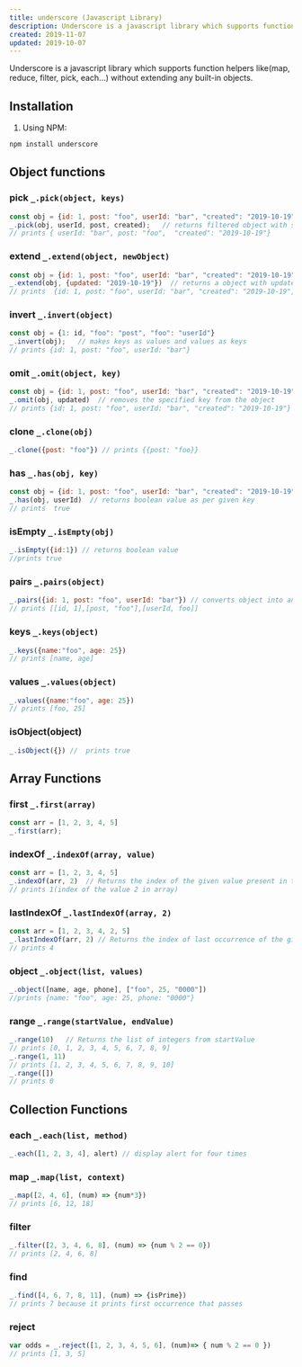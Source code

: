 ```yaml
---
title: underscore (Javascript Library)
description: Underscore is a javascript library which supports function helpers like(map, reduce, filter, pick, each...) without extending any built-in objects.
created: 2019-11-07
updated: 2019-10-07
---
```


Underscore is a javascript library which supports function helpers like(map, reduce, filter, pick, each...) without extending any built-in objects.

## Installation

1. Using NPM:

```sh
npm install underscore
```

## Object functions

### pick `_.pick(object, keys)`

``` javascript
const obj = {id: 1, post: "foo", userId: "bar", "created": "2019-10-19"}
_.pick(obj, userId, post, created);   // returns filtered object with selected keys
// prints { userId: "bar", post: "foo",  "created": "2019-10-19"}
```

### extend `_.extend(object, newObject)`

```javascript
const obj = {id: 1, post: "foo", userId: "bar", "created": "2019-10-19"}
_.extend(obj, {updated: "2019-10-19"})  // returns a object with updated key in it
// prints  {id: 1, post: "foo", userId: "bar", "created": "2019-10-19", updated: "2019-10-19"}
```

### invert `_.invert(object)`

``` javascript
const obj = {1: id, "foo": "post", "foo": "userId"}
_.invert(obj);   // makes keys as values and values as keys
// prints {id: 1, post: "foo", userId: "bar"}
```
### omit `_.omit(object, key)`

``` javascript
const obj = {id: 1, post: "foo", userId: "bar", "created": "2019-10-19", updated: "2019-10-19"}
_.omit(obj, updated)  // removes the specified key from the object
// prints {id: 1, post: "foo", userId: "bar", "created": "2019-10-19"}
```

### clone `_.clone(obj)`
``` javascript
_.clone({post: "foo"}) // prints {{post: "foo}}
```

### has `_.has(obj, key)`

``` javascript
const obj = {id: 1, post: "foo", userId: "bar", "created": "2019-10-19", updated: "2019-10-19"}
_.has(obj, userId)  // returns boolean value as per given key
// prints  true

```

### isEmpty `_.isEmpty(obj)`

``` javascript
_.isEmpty({id:1}) // returns boolean value
//prints true
```
### pairs `_.pairs(object)`

``` javascript
_.pairs({id: 1, post: "foo", userId: "bar"}) // converts object into an array
// prints [[id, 1],[post, "foo"],[userId, foo]]
```

### keys `_.keys(object)`

``` javascript
_.keys({name:"foo", age: 25})
// prints [name, age]
```
### values `_.values(object)`

``` javascript
_.values({name:"foo", age: 25})
// prints [foo, 25]
```

### isObject(object)

``` javascript
_.isObject({}) //  prints true
```

## Array Functions

### first `_.first(array)`

``` javascript
const arr = [1, 2, 3, 4, 5]
_.first(arr);
```

### indexOf `_.indexOf(array, value)`

``` javascript
const arr = [1, 2, 3, 4, 5]
_.indexOf(arr, 2)  // Returns the index of the given value present in the array or returns -1 if value is not there
// prints 1(index of the value 2 in array)
```
### lastIndexOf `_.lastIndexOf(array, 2)`

``` javascript
const arr = [1, 2, 3, 4, 2, 5]
_.lastIndexOf(arr, 2) // Returns the index of last occurrence of the given value or returns -1 if value is not there
// prints 4
```

### object `_.object(list, values)`

``` javascript
_.object([name, age, phone], ["foo", 25, "0000"])
//prints {name: "foo", age: 25, phone: "0000"}
```

### range `_.range(startValue, endValue)`
```javascript
_.range(10)   // Returns the list of integers from startValue
// prints [0, 1, 2, 3, 4, 5, 6, 7, 8, 9]
_.range(1, 11)
// prints [1, 2, 3, 4, 5, 6, 7, 8, 9, 10]
_.range([])
// prints 0
```

## Collection Functions

### each `_.each(list, method)`

``` javascript
_.each([1, 2, 3, 4], alert) // display alert for four times
```

### map `_.map(list, context)`

``` javascript
_.map([2, 4, 6], (num) => {num*3})
// prints [6, 12, 18]
```

### filter   

``` javascript
_.filter([2, 3, 4, 6, 8], (num) => {num % 2 == 0})
// prints [2, 4, 6, 8]
```

### find  

``` javascript
_.find([4, 6, 7, 8, 11], (num) => {isPrime})
// prints 7 because it prints first occurrence that passes
```

### reject  

``` javascript
var odds = _.reject([1, 2, 3, 4, 5, 6], (num)=> { num % 2 == 0 })
// prints [1, 3, 5]
```

